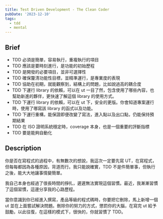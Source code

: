 ```yaml
---
title: Test Driven Development - The Clean Coder
pubDate: '2023-12-10'
tags:
  - tdd
  - mental
---
```


Brief
---
- TDD 必須是簡單，容易執行，重複執行的項目
- TDD 應該是要時刻進行，是功能的初始歷程
- TDD 是開發的必要項目，並非可選擇性
- TDD 確保釐清功能性目標，並精準運行，是專業度的表現
- TDD 協助在初期，就能觀察到，結構上的問題，比如說過高的耦合度
- TDD 下運行 library 的依賴，可以在 ut 一目了然，包含使用了哪些內容，也幫助新進的夥伴，更快速了解這個 library 的使用方式。
- TDD 下運行 library 的依賴，可以在 ut 下，安全的更版。你會知道專案運行時，使用了哪寫該 library 的函式以及功能。
- TDD 下運行重構，能保證即便改變了寫法，進入點以及出口點，仍能保持預期結果
- TDD 在 ISO 證明系統穩定時，coverage 本身，也是一個重要的評斷指標
- TDD 要是能夠自動化


Description
---
你是否在寫程式的過程中，有無數次的想說，我這次一定要先寫 UT，在寫程式，但每每都因為各種原因，背道而行。我只能說確實，TDD 不是件簡單事，但執行之後，能大大地讓事情變簡單。

我自己本身也經過了很長時間的掙扎，遲遲無法實現這個習慣。最近，我漸漸習慣了這個習慣，這邊分享我的心路歷程。

當你意識到你已經進入撰寫，產品等級的程式碼時，你要把它刪除，馬上新增一個 ut 並在上面嘗試解決問題。刪除你的努力的方式，懲罰你的大腦，在寫完 ut 給予鼓勵，以此往復，在這樣的模式下，很快的，你就習慣了 TDD。